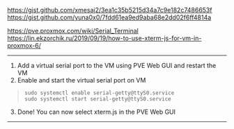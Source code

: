 https://gist.github.com/xmesaj2/3ea1c35b5215d34a7c9e182c7486653f  
https://gist.github.com/yuna0x0/7fdd61ea9ed9aba68e2dd02f6ff4814a  

https://pve.proxmox.com/wiki/Serial_Terminal  
https://lin.ekzorchik.ru/2019/09/19/how-to-use-xterm-js-for-vm-in-proxmox-6/  


---

1. Add a virtual serial port to the VM using PVE Web GUI and restart the VM
2. Enable and start the virtual serial port on VM  

> `sudo systemctl enable serial-getty@ttyS0.service`  
> `sudo systemctl start serial-getty@ttyS0.service`  

3. Done! You can now select xterm.js in the PVE Web GUI


---  
